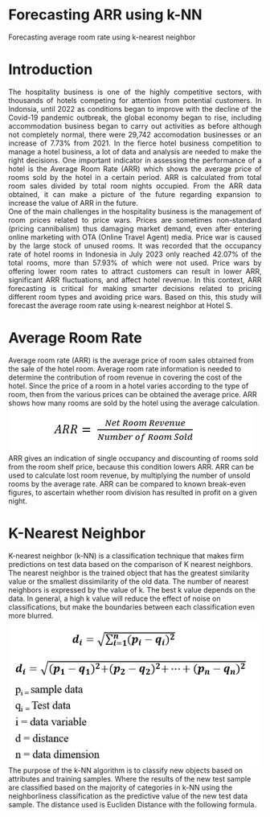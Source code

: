 # Forecasting ARR using k-NN
Forecasting average room rate using k-nearest neighbor

# Introduction
<div align="justify">
The hospitality business is one of the highly competitive sectors, with thousands of hotels competing for attention from potential customers. In Indonsia, until 2022 as conditions began to improve with the decline of the Covid-19 pandemic outbreak, the global economy began to rise, including accommodation business began to carry out activities as before although not completely normal, there were 29,742 accomodation businesses or an increase of 7.73% from 2021. In the fierce hotel business competition to manage a hotel business, a lot of data and analysis are needed to make the right decisions. One important indicator in assessing the performance of a hotel is the Average Room Rate (ARR) which shows the average price of rooms sold by the hotel in a certain period. ARR is calculated from total room sales divided by total room nights occupied. From the ARR data obtained, it can make a picture of the future regarding expansion to increase the value of ARR in the future.
<br>
One of the main challenges in the hospitality business is the management of room prices related to price wars. Prices are sometimes non-standard (pricing cannibalism) thus damaging market demand, even after entering online marketing with OTA (Online Travel Agent) media. Price war is caused by the large stock of unused rooms. It was recorded that the occupancy rate of hotel rooms in Indonesia in July 2023 only reached 42.07% of the total rooms, more than 57.93% of which were not used. Price wars by offering lower room rates to attract customers can result in lower ARR, significant ARR fluctuations, and affect hotel revenue. In this context, ARR forecasting is critical for making smarter decisions related to pricing different room types and avoiding price wars. Based on this, this study will forecast the average room rate using k-nearest neighbor at Hotel S.
</div>

# Average Room Rate
Average room rate (ARR) is the average price of room sales obtained from the sale of the hotel room. Average room rate information is needed to determine the contribution of room revenue in covering the cost of the hotel. Since the price of a room in a hotel varies according to the type of room, then from the various prices can be obtained the average price. ARR shows how many rooms are sold by the hotel using the average calculation.
<br>
![ARR Formula](https://github.com/vaiz-asyari/forecast-arr/blob/main/documentation/ARR.png?raw=true)
<br>
ARR gives an indication of single occupancy and discounting of rooms sold from the room shelf price, because this condition lowers ARR. ARR can be used to calculate lost room revenue, by multiplying the number of unsold rooms by the average rate. ARR can be compared to known break-even figures, to ascertain whether room division has resulted in profit on a given night. 


# K-Nearest Neighbor
K-nearest neighbor (k-NN) is a classification technique that makes firm predictions on test data based on the comparison of K nearest neighbors. The nearest neighbor is the trained object that has the greatest similarity value or the smallest dissimilarity of the old data. The number of nearest neighbors is expressed by the value of k. The best k value depends on the data. In general, a high k value will reduce the effect of noise on classifications, but make the boundaries between each classification even more blurred.
<br>
![KNN Formula](https://github.com/vaiz-asyari/forecast-arr/blob/main/documentation/KNN.png?raw=true)
<br>
The purpose of the k-NN algorithm is to classify new objects based on attributes and training samples. Where the results of the new test sample are classified based on the majority of categories in k-NN using the neighborliness classification as the predictive value of the new test data sample. The distance used is Eucliden Distance with the following formula.
